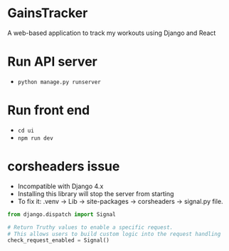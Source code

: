 # GainsTracker

A web-based application to track my workouts using Django and React

# Run API server

- `python manage.py runserver`

# Run front end

- `cd ui`
- `npm run dev`

# corsheaders issue

- Incompatible with Django 4.x
- Installing this library will stop the server from starting
- To fix it: .venv -> Lib -> site-packages -> corsheaders -> signal.py file.

```py
from django.dispatch import Signal

# Return Truthy values to enable a specific request.
# This allows users to build custom logic into the request handling
check_request_enabled = Signal()
```
